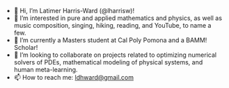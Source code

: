 - 👋 Hi, I’m Latimer Harris-Ward (@lharrisw)!
- 👀 I’m interested in pure and applied mathematics and physics, as well as music composition, singing, hiking, reading, and YouTube, to name a few.
- 🌱 I’m currently a Masters student at Cal Poly Pomona and a BAMM! Scholar!
- 💞️ I’m looking to collaborate on projects related to optimizing numerical solvers of PDEs, mathematical modeling of physical systems, and human meta-learning.
- 📫 How to reach me: ldhward@gmail.com

<!---
lharrisw/lharrisw is a ✨ special ✨ repository because its `README.md` (this file) appears on your GitHub profile.
You can click the Preview link to take a look at your changes.
--->
